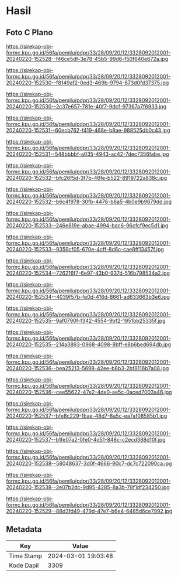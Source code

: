 # Hasil

## Foto C Plano

https://sirekap-obj-formc.kpu.go.id/56fa/pemilu/pdpr/33/28/09/20/12/3328092012001-20240220-152528--f46ce5df-3e78-45b5-99d6-f50f640e672a.jpg

https://sirekap-obj-formc.kpu.go.id/56fa/pemilu/pdpr/33/28/09/20/12/3328092012001-20240220-152530--f8149af2-0ed3-469b-9794-873d0fd37375.jpg

https://sirekap-obj-formc.kpu.go.id/56fa/pemilu/pdpr/33/28/09/20/12/3328092012001-20240220-152530--2c37e657-781e-40f7-9dcf-97367a7f6933.jpg

https://sirekap-obj-formc.kpu.go.id/56fa/pemilu/pdpr/33/28/09/20/12/3328092012001-20240220-152531--60ecb762-f419-468e-b8ae-988525db0c43.jpg

https://sirekap-obj-formc.kpu.go.id/56fa/pemilu/pdpr/33/28/09/20/12/3328092012001-20240220-152531--548bbbbf-a035-4943-ac42-7dec7356fabe.jpg

https://sirekap-obj-formc.kpu.go.id/56fa/pemilu/pdpr/33/28/09/20/12/3328092012001-20240220-152532--bfc26f5d-3f7b-46fe-b522-8919722a838c.jpg

https://sirekap-obj-formc.kpu.go.id/56fa/pemilu/pdpr/33/28/09/20/12/3328092012001-20240220-152532--b6c4f978-30fb-4476-b6a5-4b0e9b9679dd.jpg

https://sirekap-obj-formc.kpu.go.id/56fa/pemilu/pdpr/33/28/09/20/12/3328092012001-20240220-152533--246e819e-abae-4994-bac6-96cfcf9ec5d1.jpg

https://sirekap-obj-formc.kpu.go.id/56fa/pemilu/pdpr/33/28/09/20/12/3328092012001-20240220-152533--9359cf05-670e-4cff-8d6c-cae8ff13457f.jpg

https://sirekap-obj-formc.kpu.go.id/56fa/pemilu/pdpr/33/28/09/20/12/3328092012001-20240220-152534--726216f7-6e97-43b0-937d-516b798534a2.jpg

https://sirekap-obj-formc.kpu.go.id/56fa/pemilu/pdpr/33/28/09/20/12/3328092012001-20240220-152534--4039f57b-fe0d-416d-8661-ad633663b3e6.jpg

https://sirekap-obj-formc.kpu.go.id/56fa/pemilu/pdpr/33/28/09/20/12/3328092012001-20240220-152535--9af0790f-f342-4554-9bf2-1951bb25335f.jpg

https://sirekap-obj-formc.kpu.go.id/56fa/pemilu/pdpr/33/28/09/20/12/3328092012001-20240220-152535--214a3893-0968-4098-8bff-e8b6bed694db.jpg

https://sirekap-obj-formc.kpu.go.id/56fa/pemilu/pdpr/33/28/09/20/12/3328092012001-20240220-152536--bea25213-5698-42ee-b8b3-2bf8116b7a08.jpg

https://sirekap-obj-formc.kpu.go.id/56fa/pemilu/pdpr/33/28/09/20/12/3328092012001-20240220-152536--cee55622-47e2-4de0-ae5c-0aced7003a46.jpg

https://sirekap-obj-formc.kpu.go.id/56fa/pemilu/pdpr/33/28/09/20/12/3328092012001-20240220-152537--bfe8c229-1bae-48d7-8a5c-ea7af08585b1.jpg

https://sirekap-obj-formc.kpu.go.id/56fa/pemilu/pdpr/33/28/09/20/12/3328092012001-20240220-152537--b1fe07a2-0fe0-4d51-848c-c2ecd388d10f.jpg

https://sirekap-obj-formc.kpu.go.id/56fa/pemilu/pdpr/33/28/09/20/12/3328092012001-20240220-152538--58048637-3d0f-4666-90c7-dc7c722090ca.jpg

https://sirekap-obj-formc.kpu.go.id/56fa/pemilu/pdpr/33/28/09/20/12/3328092012001-20240220-152538--2e07b2dc-9d95-4285-8a3b-78f1df234250.jpg

https://sirekap-obj-formc.kpu.go.id/56fa/pemilu/pdpr/33/28/09/20/12/3328092012001-20240220-152529--88d3fd49-479d-47e7-b6e4-6485d6ce7992.jpg


## Metadata

| Key        | Value               |
| ---------- | ------------------- |
| Time Stamp | 2024-03-01 19:03:48 |
| Kode Dapil | 3309                |



